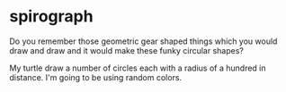 # spirograph

Do you remember those geometric gear shaped things which you would draw and draw and it would make these funky circular shapes?

My turtle draw a number of circles each with a radius of a hundred in distance. 
I'm going to be using random colors.
